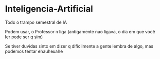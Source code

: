 # Inteligencia-Artificial

Todo o trampo semestral de IA

Podem usar, o Professor n liga (antigamente nao ligava, o dia em que você ler pode ser q sim)

Se tiver duvidas sinto em dizer q dificilmente a gente lembra de algo, mas podemos tentar ehauheuahe
